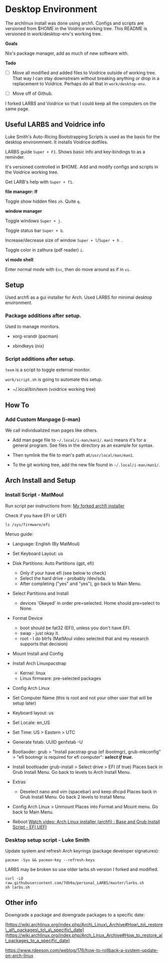 # Desktop Environment


The archlinux install was done using archfi. Configs and scripts are versioned from $HOME in the Voidrice working tree. This README is versioned in work/desktop-env's working tree.


**Goals**

Nix's package manager, add as much of new software with.

**Todo**

- [ ] Move all modified and added files to Voidrice outside of working tree. That way I can stay downstream without breaking anything or drop in a replacement to Voidrice. Perhaps do all that in `work/desktop-env`.

- [ ] Move off of Github.

I forked LARBS and Voidrice so that I could keep all the computers on the same page.

## Useful LARBS and Voidrice info

Luke Smith's Auto-Ricing Bootstrapping Scripts is used as the basis for the desktop environmnent. It installs Voidrice dotfiles.

LARBS guide `Super + F1`. Shows basic info and key-bindings to as a reminder.

It's versioned controlled in $HOME. Add and modify configs and scripts in the Voidrice working tree.

Get LARB's help with `Super + f1`.

**file manager: lf**

Toggle show hidden files `zh`. Quite `q`.

**window manager**

Toggle windows `Super + j`.

Toggle status bar `Super + b`.

Increase/decrease size of window `Super + l`/`Super + h `.

Toggle color in zathura (pdf reader) `i`.

**vi mode shell**

Enter normal mode with `Esc`, then do move around as if in `vi`.

## Setup

Used archfi as a gui installer for Arch. Used LARBS for minimal desktop environment.

### Package additions after setup.

Used to manage monitors.

* xorg-xrandr (pacman)

* xbindkeys (nix)

### Script additions after setup.

`texm` is a script to toggle external monitor.

`work/script.sh` is going to automate this setup.

* ~/.local/bin/texm (voidrice working tree)

## How To

### Add Custom Manpage (i-man)

We call individualized man pages like others.

* Add man page file to `~/.local/i-man/man1/`. `man1` means it's for  a general program. See files in the directory as an example for syntax.

* Then symlink the file to man's path at`/usr/local/man/man1`.

* To the git working tree, add the new file found in `~/.local/i-man/man1/`.

## Arch Install and Setup

### Install Script - MatMoul

Run script per instructions from:
[My forked archfi installer](https://github.com/7db9a/personal_archfi)


Check if you have EFI or UEFI

`ls /sys/firmware/efi`

Menus guide:

* Language: English (By MatMoul)
* Set Keyboard Layout: us
* Disk Partitions: Auto Partitions (gpt, efi)
   * Only if your have efi (see below to check)
   * Select the hard drive - probably /dev/sda.
   * After completing ("yes" and "yes"), go back to Main Menu.
* Select Partitions and Install
    * devices 'Okeyed' in order pre=selected. Home should pre=select to None.
* Format Device
    * boot should be fat32 (EFI), unless you don't have EFI.
    * swap - just okay it.
    * root - I do btrfs (MatMoul video selected that and my research supports that decision)
* Mount Install and Config
* Install Arch Linuxpacstrap
  * Kernel: linux
  * Linux firmware: pre-selected packages

* Config Arch Linux
* Set Computer Name (this is root and not your other user that will be setup later)
* Keyboard layout: us
* Set Locale: en_US
* Set Time: US > Eastern > UTC
* Generate fstab: UUID genfstab -U
* Bootlaoder: grub > "Install pacstrap grup (ef ibootmgr), grub-mkconfig" > "efi bootmgr is required for efi computer": ***select if true.***
* Install bootloader grub-install > Select drive > EFI (if true)
Places back in Grub Install Menu. Go back to levels to  Arch Install Menu.
* Extras
   * Deselect nano and vim (spacebar) and keep dhcpd
Places back in Grub Install Menu. Go back 2 levels to Install Menu.
* Config Arch Linux > Unmount
Places into Format and Mount menu. Go back to Main Menu.
* Reboot
[Watch video: Arch Linux installer (archfi) : Base and Grub Install Script - EFI,UEFI](https://www.youtube.com/watch?v=FMSeLZkZq6A&list=PLytHgIKLV1caHlCrcTSkm5OF2WSVI1_Sq&index=2&ab_channel=MatMoul)

### Desktop setup script - Luke Smith

Update system and refresh Arch keyrings (package developer signatures):

`pacman -Syu && pacman-key --refresh-keys`

LARBS may be broken so use older larbs.sh version I forked and modified.

```
curl -LO raw.githubusercontent.com/7db9a/personal_LARBS/master/larbs.sh
sh larbs.sh
```

## Other info
Downgrade a package and downgrade packages to a specific date:

[https://wiki.archlinux.org/index.php/Arch\_Linux\_Archive#How\_to\_restore\_all\_packages\_to\_a\_specific\_date](https://wiki.archlinux.org/index.php/Arch_Linux_Archive#How_to_restore_all_packages_to_a_specific_date)

https://www.rdeeson.com/weblog/176/how-to-rollback-a-system-update-on-arch-linux
